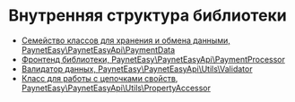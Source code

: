 # Внутренняя структура библиотеки

* [Семейство классов для хранения и обмена данными, PaynetEasy\PaynetEasyApi\PaymentData](library-internals/00-payment-data.md)
* [Фронтенд библиотеки, PaynetEasy\PaynetEasyApi\PaymentProcessor](library-internals/01-payment-processor.md)
* [Валидатор данных, PaynetEasy\PaynetEasyApi\Utils\Validator](library-internals/02-validator.md)
* [Класс для работы с цепочками свойств, PaynetEasy\PaynetEasyApi\Utils\PropertyAccessor](library-internals/03-property-accessor.md)